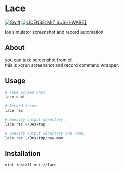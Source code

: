 # Lace
[![Swift](https://img.shields.io/badge/Swift-FA7343?style=for-the-badge)](https://github.com/apple/swift)
[![LICENSE: MIT SUSHI-WARE🍣](https://raw.githubusercontent.com/watasuke102/mit-sushi-ware/master/MIT-SUSHI-WARE.svg)](https://github.com/mui-z/lace/blob/main/LICENSE)

ios simulator screenshot and record automation.  

## About
you can take screenshot from cli.  
this is xcrun screenshot and record command wrapper.

## Usage

```bash
# Take Screen Shot
lace shot

# Record Screen
lace rec
```

```bash
# Specify output directory.
lace rec ~/Desktop

# Specify output directory and name.
lace rec ~/Desktop/new.mov
```

## Installation

```bash
mint install mui-z/lace
```





